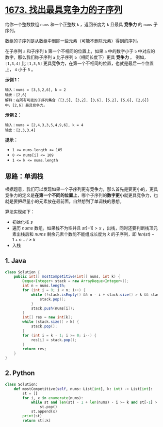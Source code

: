 # [1673. 找出最具竞争力的子序列](https://leetcode.cn/problems/find-the-most-competitive-subsequence/)

给你一个整数数组 `nums` 和一个正整数 `k` ，返回长度为 `k` 且最具 **竞争力** 的 `nums` 子序列。

数组的子序列是从数组中删除一些元素（可能不删除元素）得到的序列。

在子序列 `a` 和子序列 `b` 第一个不相同的位置上，如果 `a` 中的数字小于 `b` 中对应的数字，那么我们称子序列 `a` 比子序列 `b`（相同长度下）更具 **竞争力** 。 例如，`[1,3,4]` 比 `[1,3,5]` 更具竞争力，在第一个不相同的位置，也就是最后一个位置上， `4` 小于 `5` 。

 

**示例 1：**

```
输入：nums = [3,5,2,6], k = 2
输出：[2,6]
解释：在所有可能的子序列集合 {[3,5], [3,2], [3,6], [5,2], [5,6], [2,6]} 中，[2,6] 最具竞争力。
```

**示例 2：**

```
输入：nums = [2,4,3,3,5,4,9,6], k = 4
输出：[2,3,3,4]
```

 

**提示：**

- `1 <= nums.length <= 105`
- `0 <= nums[i] <= 109`
- `1 <= k <= nums.length`

## 思路：单调栈

根据题意，我们可以发现如果一个子序列更有竞争力，那么首先是要更小的，更具竞争力的定义是**在第一个不同的位置上**，哪个子序列的**数字更小**就更具竞争力，也就是要把尽量小的元素放在最前面，自然想到了单调栈的思想。

算法实现如下：

- 初始化栈 $s$ 
- 遍历 $nums$ 数组，如果栈不为空并且 $st[-1] > x$ ，出栈，同时还要判断栈顶元素出栈后和 $nums$ 剩余元素个数能不能组成长度为 $k$ 的子序列，即 $len(st)-1+n-i\geq k$
- 入栈

## 1. Java

```java
class Solution {
    public int[] mostCompetitive(int[] nums, int k) {
        Deque<Integer> stack = new ArrayDeque<Integer>();
        int n = nums.length;
        for (int i = 0; i < n; i++) {
            while (!stack.isEmpty() && n - i + stack.size() > k && stack.peek() > nums[i]) {
                stack.pop();
            }
            stack.push(nums[i]);
        }
        int[] res = new int[k];
        while (stack.size() > k) {
            stack.pop();
        }
        for (int i = k - 1; i >= 0; i--) {
            res[i] = stack.pop();
        }
        return res;
    }
}
```

## 2. Python

```python
class Solution:
    def mostCompetitive(self, nums: List[int], k: int) -> List[int]:
        st = []
        for i, x in enumerate(nums):
            while st and len(st) - 1 + len(nums) - i >= k and st[-1] > x:
                st.pop()
            st.append(x)
        print(st)
        return st[:k]
```

